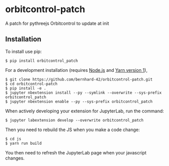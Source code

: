 orbitcontrol-patch
==================

A patch for pythreejs Orbitcontrol to update at init

Installation
------------

To install use pip:

    $ pip install orbitcontrol_patch

For a development installation (requires [Node.js](https://nodejs.org) and [Yarn version 1](https://classic.yarnpkg.com/)),

    $ git clone https://github.com/bernhard-42/orbitcontrol-patch.git
    $ cd orbitcontrol-patch
    $ pip install -e .
    $ jupyter nbextension install --py --symlink --overwrite --sys-prefix orbitcontrol_patch
    $ jupyter nbextension enable --py --sys-prefix orbitcontrol_patch

When actively developing your extension for JupyterLab, run the command:

    $ jupyter labextension develop --overwrite orbitcontrol_patch

Then you need to rebuild the JS when you make a code change:

    $ cd js
    $ yarn run build

You then need to refresh the JupyterLab page when your javascript changes.
